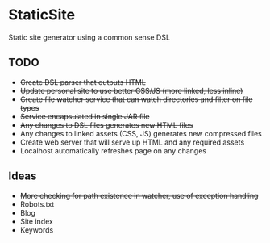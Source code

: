 # StaticSite

Static site generator using a common sense DSL

## TODO

* ~~Create DSL parser that outputs HTML~~
* ~~Update personal site to use better CSS/JS (more linked, less inline)~~
* ~~Create file watcher service that can watch directories and filter on file types~~
* ~~Service encapsulated in single JAR file~~
* ~~Any changes to DSL files generates new HTML files~~
* Any changes to linked assets (CSS, JS) generates new compressed files
* Create web server that will serve up HTML and any required assets
* Localhost automatically refreshes page on any changes

## Ideas

* ~~More checking for path existence in watcher, use of exception handling~~
* Robots.txt
* Blog
* Site index
* Keywords